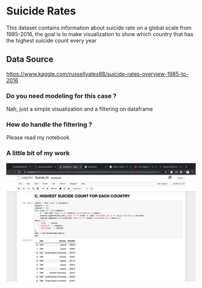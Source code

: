 # Suicide Rates

This dataset contains information about suicide rate on a global scale from 1985-2016, the goal is to make visualization to show which country that has the highest suicide count every year

## Data Source

https://www.kaggle.com/russellyates88/suicide-rates-overview-1985-to-2016

### Do you need modeling for this case ?

Nah, just a simple visualization and a filtering on dataframe

### How do handle the filtering ?

Please read my notebook

### A little bit of my work

![suicide](Images/su.png)
